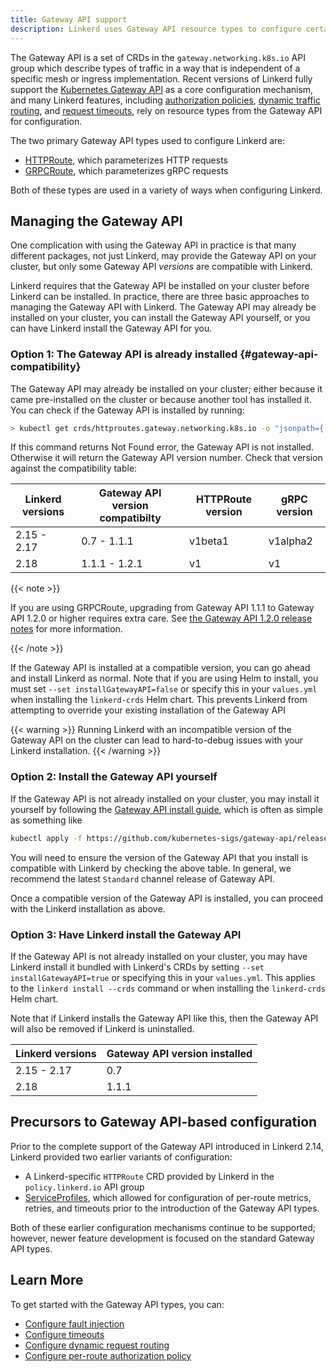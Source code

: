 ```yaml
---
title: Gateway API support
description: Linkerd uses Gateway API resource types to configure certain features.
---
```


The Gateway API is a set of CRDs in the `gateway.networking.k8s.io` API group
which describe types of traffic in a way that is independent of a specific mesh
or ingress implementation. Recent versions of Linkerd fully support the
[Kubernetes Gateway API](https://gateway-api.sigs.k8s.io/) as a core
configuration mechanism, and many Linkerd features, including [authorization
policies][auth-policy], [dynamic traffic routing][dyn-routing], and [request
timeouts][timeouts], rely on resource types from the Gateway API for
configuration.

The two primary Gateway API types used to configure Linkerd are:

- [HTTPRoute], which parameterizes HTTP requests
- [GRPCRoute], which parameterizes gRPC requests

Both of these types are used in a variety of ways when configuring Linkerd.

## Managing the Gateway API

One complication with using the Gateway API in practice is that many different
packages, not just Linkerd, may provide the Gateway API on your cluster, but
only some Gateway API *versions* are compatible with Linkerd.

Linkerd requires that the Gateway API be installed on your cluster before
Linkerd can be installed. In practice, there are three basic approaches to
managing the Gateway API with Linkerd. The Gateway API may already be installed
on your cluster, you can install the Gateway API yourself, or you can have
Linkerd install the Gateway API for you.

### Option 1: The Gateway API is already installed {#gateway-api-compatibility}

The Gateway API may already be installed on your cluster; either because it came
pre-installed on the cluster or because another tool has installed it. You can
check if the Gateway API is installed by running:

```bash
> kubectl get crds/httproutes.gateway.networking.k8s.io -o "jsonpath={.metadata.annotations.gateway\.networking\.k8s\.io/bundle-version}"
```

If this command returns Not Found error, the Gateway API is not installed.
Otherwise it will return the Gateway API version number. Check that version
against the compatibility table:

| Linkerd versions | Gateway API version compatibilty | HTTPRoute version | gRPC version |
| ---------------- | -------------------------------- | ----------------- | ------------ |
| 2.15 - 2.17      | 0.7 - 1.1.1                      | v1beta1           | v1alpha2     |
| 2.18             | 1.1.1 - 1.2.1                    | v1                | v1           |

{{< note >}}

If you are using GRPCRoute, upgrading from Gateway API 1.1.1 to Gateway API
1.2.0 or higher requires extra care. See [the Gateway API 1.2.0 release notes]
for more information.

[the Gateway API 1.2.0 release notes]: https://github.com/kubernetes-sigs/gateway-api/releases/tag/v1.2.0
{{< /note >}}

If the Gateway API is installed at a compatible version, you can go ahead and
install Linkerd as normal. Note that if you are using Helm to install, you must
set `--set installGatewayAPI=false` or specify this in your `values.yml` when
installing the `linkerd-crds` Helm chart. This prevents Linkerd from attempting
to override your existing installation of the Gateway API

{{< warning >}}
Running Linkerd with an incompatible version of the Gateway API
on the cluster can lead to hard-to-debug issues with your Linkerd installation.
{{< /warning >}}

### Option 2: Install the Gateway API yourself

If the Gateway API is not already installed on your cluster, you may install
it yourself by following the [Gateway API install
guide](https://gateway-api.sigs.k8s.io/guides/#installing-gateway-api), which
is often as simple as something like

```bash
kubectl apply -f https://github.com/kubernetes-sigs/gateway-api/releases/download/v1.2.1/standard-install.yaml
```

You will need to ensure the version of the Gateway API that you install is
compatible with Linkerd by checking the above table. In general, we recommend
the latest `Standard` channel release of Gateway API.

Once a compatible version of the Gateway API is installed, you can proceed with
the Linkerd installation as above.

### Option 3: Have Linkerd install the Gateway API

If the Gateway API is not already installed on your cluster, you may have
Linkerd install it bundled with Linkerd's CRDs by setting
`--set installGatewayAPI=true` or specifying this in your `values.yml`. This
applies to the `linkerd install --crds` command or when installing the
`linkerd-crds` Helm chart.

Note that if Linkerd installs the Gateway API like this, then the Gateway API
will also be removed if Linkerd is uninstalled.

| Linkerd versions | Gateway API version installed |
| ---------------- | ----------------------------- |
| 2.15 - 2.17      | 0.7                           |
| 2.18             | 1.1.1                         |

## Precursors to Gateway API-based configuration

Prior to the complete support of the Gateway API introduced in Linkerd 2.14,
Linkerd provided two earlier variants of configuration:

- A Linkerd-specific `HTTPRoute` CRD provided by Linkerd in the
  `policy.linkerd.io` API group
- [ServiceProfiles], which allowed for configuration of per-route metrics,
  retries, and timeouts prior to the introduction of the Gateway API types.

Both of these earlier configuration mechanisms continue to be supported;
however, newer feature development is focused on the standard Gateway API
types.

## Learn More

To get started with the Gateway API types, you can:

- [Configure fault injection](../tasks/fault-injection/)
- [Configure timeouts][timeouts]
- [Configure dynamic request routing][dyn-routing]
- [Configure per-route authorization policy][auth-policy]

[HTTPRoute]: ../reference/httproute/
[GRPCRoute]: ../reference/grpcroute/
[auth-policy]: ../tasks/configuring-per-route-policy/
[dyn-routing]: ../tasks/configuring-dynamic-request-routing/
[timeouts]: ../features/retries-and-timeouts/
[ServiceProfiles]: ../features/service-profiles/
